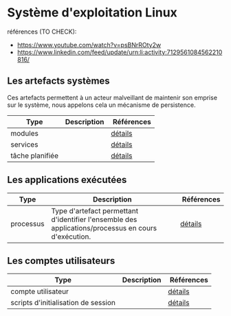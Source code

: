 # Système d'exploitation Linux

références (TO CHECK): 
- https://www.youtube.com/watch?v=psBNrROty2w
- https://www.linkedin.com/feed/update/urn:li:activity:7129561084562210816/

## Les artefacts systèmes

Ces artefacts permettent à un acteur malveillant de maintenir son emprise sur le système, nous appelons cela un mécanisme de persistence.

| Type | Description | Références |
|-----|-------------|------------|
| modules |  | [détails](./00_linux_artefacts/modules.md) |
| services |  | [détails](./00_linux_artefacts/services.md) |
| tâche planifiée |  | [détails](./00_linux_artefacts/scheduled_tasks.md) |


## Les applications exécutées

| Type | Description | Références |
|-----|-------------|------------|
| processus | Type d'artefact permettant d'identifier l'ensemble des applications/processus en cours d'exécution. | [détails](./00_linux_artefacts/processus.md) |

## Les comptes utilisateurs


| Type | Description | Références |
|-----|-------------|------------|
| compte utilisateur |  | [détails](./00_linux_artefacts/user_account.md) |
| scripts d'initialisation de session |  | [détails](./00_linux_artefacts/logon_scripts.md) |
